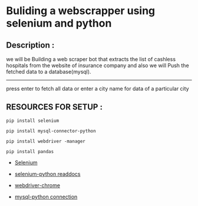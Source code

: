 # Buliding a webscrapper using selenium and python 

## Description :
   we will be Building a web scraper bot that extracts the list of cashless hospitals from the website of insurance company and also we will Push the fetched data to a database(mysql).
   ***
   press enter to fetch all data or enter a city name  for data of a particular city 
 ## RESOURCES FOR SETUP :
    pip install selenium

    pip install mysql-connector-python

    pip install webdriver -manager

    pip install pandas

   - [Selenium](https://pypi.org/project/selenium/)
     
   - [selenium-python readdocs](https://selenium-python.readthedocs.io/)
       
       
   - [ webdriver-chrome ](https://sites.google.com/a/chromium.org/chromedriver/downloads)
   - [mysql-python connection](https://dev.mysql.com/doc/connector-python/en/connector-python-example-connecting.html)
    
